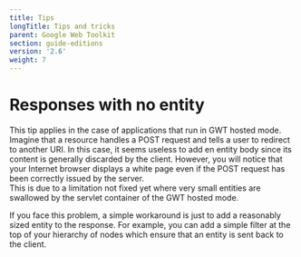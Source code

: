 ```yaml
---
title: Tips
longTitle: Tips and tricks
parent: Google Web Toolkit
section: guide-editions
version: '2.6'
weight: 7
---
```

# Responses with no entity

This tip applies in the case of applications that run in GWT hosted
mode. \
 Imagine that a resource handles a POST request and tells a user to
redirect to another URI. In this case, it seems useless to add en entity
body since its content is generally discarded by the client. However,
you will notice that your Internet browser displays a white page even if
the POST request has been correctly issued by the server.\
 This is due to a limitation not fixed yet where very small entities are
swallowed by the servlet container of the GWT hosted mode.

If you face this problem, a simple workaround is just to add a
reasonably sized entity to the response. For example, you can add a
simple filter at the top of your hierarchy of nodes which ensure that an
entity is sent back to the client.
